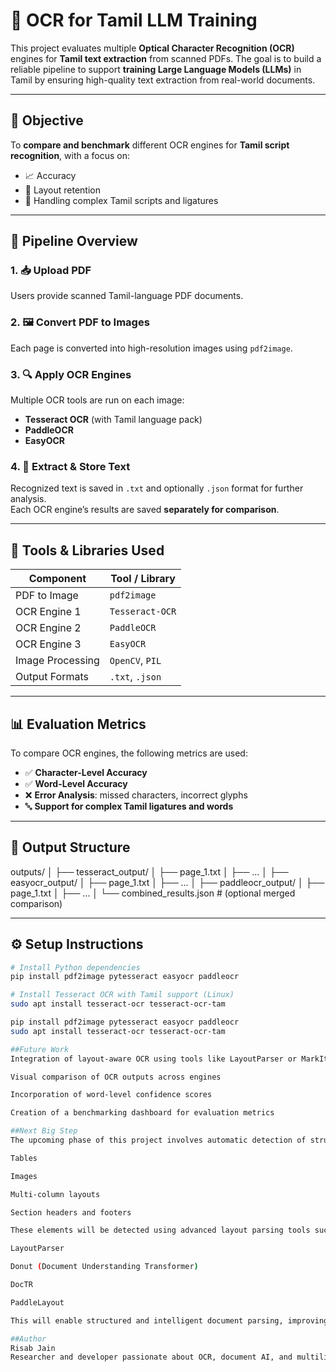 # 📝 OCR for Tamil LLM Training

This project evaluates multiple **Optical Character Recognition (OCR)** engines for **Tamil text extraction** from scanned PDFs. The goal is to build a reliable pipeline to support **training Large Language Models (LLMs)** in Tamil by ensuring high-quality text extraction from real-world documents.

---

## 🎯 Objective

To **compare and benchmark** different OCR engines for **Tamil script recognition**, with a focus on:

- 📈 Accuracy  
- 🧱 Layout retention  
- 🧩 Handling complex Tamil scripts and ligatures  

---

## 🔄 Pipeline Overview

### 1. 📥 Upload PDF  
Users provide scanned Tamil-language PDF documents.

### 2. 🖼️ Convert PDF to Images  
Each page is converted into high-resolution images using `pdf2image`.

### 3. 🔍 Apply OCR Engines  
Multiple OCR tools are run on each image:
- **Tesseract OCR** (with Tamil language pack)
- **PaddleOCR**
- **EasyOCR**

### 4. 💾 Extract & Store Text  
Recognized text is saved in `.txt` and optionally `.json` format for further analysis.  
Each OCR engine’s results are saved **separately for comparison**.

---

## 🧰 Tools & Libraries Used

| Component           | Tool / Library       |
|---------------------|----------------------|
| PDF to Image        | `pdf2image`          |
| OCR Engine 1        | `Tesseract-OCR`      |
| OCR Engine 2        | `PaddleOCR`          |
| OCR Engine 3        | `EasyOCR`            |
| Image Processing    | `OpenCV`, `PIL`      |
| Output Formats      | `.txt`, `.json`      |

---

## 📊 Evaluation Metrics

To compare OCR engines, the following metrics are used:

- ✅ **Character-Level Accuracy**
- ✅ **Word-Level Accuracy**
- ❌ **Error Analysis**: missed characters, incorrect glyphs
- 🔤 **Support for complex Tamil ligatures and words**

---

## 📁 Output Structure

outputs/
│
├── tesseract_output/
│ ├── page_1.txt
│ ├── ...
│
├── easyocr_output/
│ ├── page_1.txt
│ ├── ...
│
├── paddleocr_output/
│ ├── page_1.txt
│ ├── ...
│
└── combined_results.json # (optional merged comparison)


---

## ⚙️ Setup Instructions

```bash
# Install Python dependencies
pip install pdf2image pytesseract easyocr paddleocr

# Install Tesseract OCR with Tamil support (Linux)
sudo apt install tesseract-ocr tesseract-ocr-tam

pip install pdf2image pytesseract easyocr paddleocr
sudo apt install tesseract-ocr tesseract-ocr-tam

##Future Work
Integration of layout-aware OCR using tools like LayoutParser or MarkItDown

Visual comparison of OCR outputs across engines

Incorporation of word-level confidence scores

Creation of a benchmarking dashboard for evaluation metrics

##Next Big Step
The upcoming phase of this project involves automatic detection of structural elements in scanned documents such as:

Tables

Images

Multi-column layouts

Section headers and footers

These elements will be detected using advanced layout parsing tools such as:

LayoutParser

Donut (Document Understanding Transformer)

DocTR

PaddleLayout

This will enable structured and intelligent document parsing, improving dataset quality for downstream Tamil LLM training.

##Author
Risab Jain
Researcher and developer passionate about OCR, document AI, and multilingual LLM pipelines.

